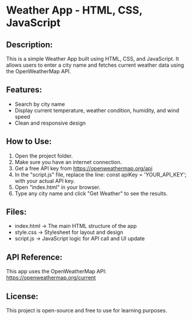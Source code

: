 Weather App - HTML, CSS, JavaScript
====================================

Description:
------------
This is a simple Weather App built using HTML, CSS, and JavaScript.
It allows users to enter a city name and fetches current weather data
using the OpenWeatherMap API.

Features:
---------
- Search by city name
- Display current temperature, weather condition, humidity, and wind speed
- Clean and responsive design

How to Use:
-----------
1. Open the project folder.
2. Make sure you have an internet connection.
3. Get a free API key from https://openweathermap.org/api
4. In the "script.js" file, replace the line:
     const apiKey = 'YOUR_API_KEY';
   with your actual API key.
5. Open "index.html" in your browser.
6. Type any city name and click "Get Weather" to see the results.

Files:
------
- index.html   → The main HTML structure of the app
- style.css    → Stylesheet for layout and design
- script.js    → JavaScript logic for API call and UI update

API Reference:
--------------
This app uses the OpenWeatherMap API:
https://openweathermap.org/current

License:
--------
This project is open-source and free to use for learning purposes.
